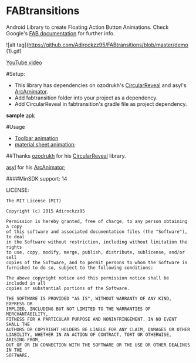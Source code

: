 # FABtransitions
Android Library to create Floating Action Button Animations. 
Check Google's [FAB documentation](http://www.google.com/design/spec/components/buttons-floating-action-button.html#buttons-floating-action-button-transitions) for further info.

![alt tag](https://github.com/Adirockzz95/FABtransitions/blob/master/demo (1).gif)

[YouTube video](https://www.youtube.com/watch?v=ycVOPEdlCVw)

#Setup:
* This library has dependencies on ozodrukh's [CircularReveal](https://github.com/ozodrukh/CircularReveal) and 
  asyl's [ArcArnimator](https://github.com/asyl/ArcAnimator).
* Add fabtransition folder into your project as a dependency.
* Add CircularReveal in fabtransition's gradle file as project dependency.

**sample**
[apk](https://github.com/Adirockzz95/FABtransitions/blob/master/test.letstest.apk)

#Usage
* [Toolbar animation](https://github.com/Adirockzz95/FABtransitions/blob/master/ToolbarGuide.md)
* [material sheet animation](https://github.com/Adirockzz95/FABtransitions/blob/master/materialsheetDemo.md);

##Thanks
[ozodrukh](https://github.com/ozodrukh) for his [CircularReveal](https://github.com/ozodrukh/CircularReveal) library.

[asyl](https://github.com/asyl) for his [ArcAnimator](https://github.com/asyl/ArcAnimator);

####MinSDK support: 14

LICENSE:
```
The MIT License (MIT)

Copyright (c) 2015 Adirockzz95

Permission is hereby granted, free of charge, to any person obtaining a copy
of this software and associated documentation files (the "Software"), to deal
in the Software without restriction, including without limitation the rights
to use, copy, modify, merge, publish, distribute, sublicense, and/or sell
copies of the Software, and to permit persons to whom the Software is
furnished to do so, subject to the following conditions:

The above copyright notice and this permission notice shall be included in all
copies or substantial portions of the Software.

THE SOFTWARE IS PROVIDED "AS IS", WITHOUT WARRANTY OF ANY KIND, EXPRESS OR
IMPLIED, INCLUDING BUT NOT LIMITED TO THE WARRANTIES OF MERCHANTABILITY,
FITNESS FOR A PARTICULAR PURPOSE AND NONINFRINGEMENT. IN NO EVENT SHALL THE
AUTHORS OR COPYRIGHT HOLDERS BE LIABLE FOR ANY CLAIM, DAMAGES OR OTHER
LIABILITY, WHETHER IN AN ACTION OF CONTRACT, TORT OR OTHERWISE, ARISING FROM,
OUT OF OR IN CONNECTION WITH THE SOFTWARE OR THE USE OR OTHER DEALINGS IN THE
SOFTWARE.
```
